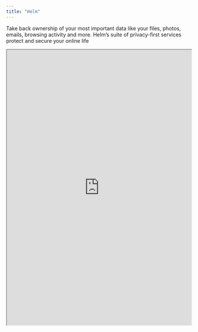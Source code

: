 ```yaml
---
title: "Helm"
---
```


Take back ownership of your most important data like your files, photos, emails, browsing activity and more. Helm’s suite of privacy-first services protect and secure your online life

<iframe height="750" width="100%" src="https://ewelton.github.io/ktest/wiki.html#Helm"></iframe>
